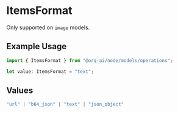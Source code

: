 # ItemsFormat

Only supported on `image` models.

## Example Usage

```typescript
import { ItemsFormat } from "@orq-ai/node/models/operations";

let value: ItemsFormat = "text";
```

## Values

```typescript
"url" | "b64_json" | "text" | "json_object"
```
